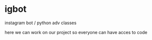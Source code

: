 # igbot
instagram bot / python adv classes

here we can work on our project so everyone can have acces to code
